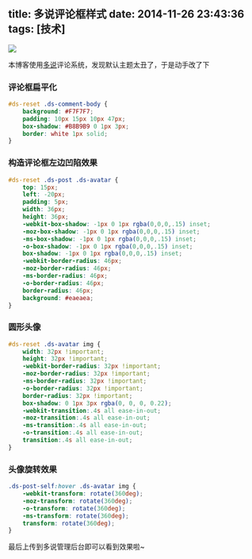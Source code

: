 title: 多说评论框样式
date: 2014-11-26 23:43:36
tags: [技术]
---
![](/resource/5.png)


本博客使用[多说](http://duoshuo.com/ "多说评论系统")评论系统，发现默认主题太丑了，于是动手改了下

<!-- more -->

### 评论框扁平化
``` css
#ds-reset .ds-comment-body {
	background: #F7F7F7;
	padding: 10px 15px 10px 47px;
	box-shadow: #B8B9B9 0 1px 3px;
	border: white 1px solid;
}
```
### 构造评论框左边凹陷效果
``` css
#ds-reset .ds-post .ds-avatar {
	top: 15px;
	left: -20px;
	padding: 5px;
	width: 36px;
	height: 36px;
	-webkit-box-shadow: -1px 0 1px rgba(0,0,0,.15) inset;
	-moz-box-shadow: -1px 0 1px rgba(0,0,0,.15) inset;
	-ms-box-shadow: -1px 0 1px rgba(0,0,0,.15) inset;
	-o-box-shadow: -1px 0 1px rgba(0,0,0,.15) inset;
	box-shadow: -1px 0 1px rgba(0,0,0,.15) inset;
	-webkit-border-radius: 46px;
	-moz-border-radius: 46px;
	-ms-border-radius: 46px;
	-o-border-radius: 46px;
	border-radius: 46px;
	background: #eaeaea;
}
```
### 圆形头像
``` css
#ds-reset .ds-avatar img {
	width: 32px !important;
	height: 32px !important;
	-webkit-border-radius: 32px !important;
	-moz-border-radius: 32px !important;
	-ms-border-radius: 32px !important;
	-o-border-radius: 32px !important;
	border-radius: 32px !important;
	box-shadow: 0 1px 3px rgba(0, 0, 0, 0.22);
	-webkit-transition:.4s all ease-in-out;
	-moz-transition:.4s all ease-in-out;
	-ms-transition:.4s all ease-in-out;
	-o-transition:.4s all ease-in-out;
	transition:.4s all ease-in-out;
}
```
### 头像旋转效果
``` css
.ds-post-self:hover .ds-avatar img {
	-webkit-transform: rotate(360deg);
	-moz-transform: rotate(360deg);
	-o-transform: rotate(360deg);
	-ms-transform: rotate(360deg);
	transform: rotate(360deg);
}
```

最后上传到多说管理后台即可以看到效果啦~
